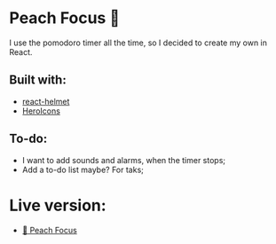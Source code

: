 # Peach Focus 🍑 

I use the pomodoro timer all the time, so I decided to create my own in React.

## Built with:

- [react-helmet](https://www.npmjs.com/package/react-helmet)
- [HeroIcons](https://heroicons.com/)


## To-do:
- I want to add sounds and alarms, when the timer stops;
- Add a to-do list maybe? For taks;

# Live version:

- [🍑  Peach Focus](https://peach-focus.herokuapp.com/)
